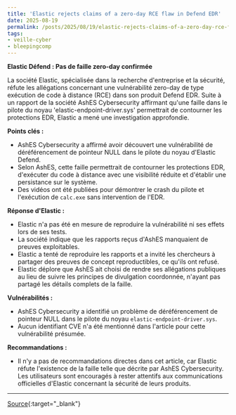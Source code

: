 ```yaml
---
title: 'Elastic rejects claims of a zero-day RCE flaw in Defend EDR'
date: 2025-08-19
permalink: /posts/2025/08/19/elastic-rejects-claims-of-a-zero-day-rce-flaw-in-defend-edr/
tags:
- veille-cyber
- bleepingcomp
---
```

**Elastic Défend : Pas de faille zero-day confirmée**

La société Elastic, spécialisée dans la recherche d'entreprise et la sécurité, réfute les allégations concernant une vulnérabilité zero-day de type exécution de code à distance (RCE) dans son produit Defend EDR. Suite à un rapport de la société AshES Cybersecurity affirmant qu'une faille dans le pilote du noyau 'elastic-endpoint-driver.sys' permettrait de contourner les protections EDR, Elastic a mené une investigation approfondie.

**Points clés :**

*   AshES Cybersecurity a affirmé avoir découvert une vulnérabilité de déréférencement de pointeur NULL dans le pilote du noyau d'Elastic Defend.
*   Selon AshES, cette faille permettrait de contourner les protections EDR, d'exécuter du code à distance avec une visibilité réduite et d'établir une persistance sur le système.
*   Des vidéos ont été publiées pour démontrer le crash du pilote et l'exécution de `calc.exe` sans intervention de l'EDR.

**Réponse d'Elastic :**

*   Elastic n'a pas été en mesure de reproduire la vulnérabilité ni ses effets lors de ses tests.
*   La société indique que les rapports reçus d'AshES manquaient de preuves exploitables.
*   Elastic a tenté de reproduire les rapports et a invité les chercheurs à partager des preuves de concept reproductibles, ce qu'ils ont refusé.
*   Elastic déplore que AshES ait choisi de rendre ses allégations publiques au lieu de suivre les principes de divulgation coordonnée, n'ayant pas partagé les détails complets de la faille.

**Vulnérabilités :**

*   AshES Cybersecurity a identifié un problème de déréférencement de pointeur NULL dans le pilote du noyau `elastic-endpoint-driver.sys`.
*   Aucun identifiant CVE n'a été mentionné dans l'article pour cette vulnérabilité présumée.

**Recommandations :**

*   Il n'y a pas de recommandations directes dans cet article, car Elastic réfute l'existence de la faille telle que décrite par AshES Cybersecurity. Les utilisateurs sont encouragés à rester attentifs aux communications officielles d'Elastic concernant la sécurité de leurs produits.

---
[Source](https://www.bleepingcomputer.com/news/security/elastic-rejects-claims-of-a-zero-day-rce-flaw-in-defend-edr/){:target="_blank"}
